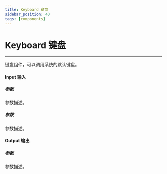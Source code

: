 ```yaml
---
title: Keyboard 键盘
sidebar_position: 40
tags: [components]
---
```


# Keyboard 键盘

---

键盘组件，可以调用系统的默认键盘。

#### Input 输入

##### 参数

参数描述。

##### 参数

参数描述。

#### Output 输出

##### 参数

参数描述。
